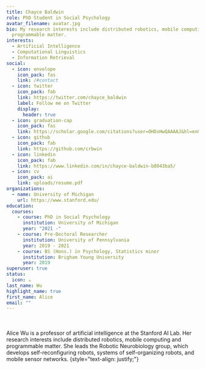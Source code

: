 ```yaml
---
title: Chayce Baldwin
role: PhD Student in Social Psychology
avatar_filename: avatar.jpg
bio: My research interests include distributed robotics, mobile computing and
  programmable matter.
interests:
  - Artificial Intelligence
  - Computational Linguistics
  - Information Retrieval
social:
  - icon: envelope
    icon_pack: fas
    link: /#contact
  - icon: twitter
    icon_pack: fab
    link: https://twitter.com/chayce_baldwin
    label: Follow me on Twitter
    display:
      header: true
  - icon: graduation-cap
    icon_pack: fas
    link: https://scholar.google.com/citations?user=OHDsHwQAAAAJ&hl=en&oi=ao
  - icon: github
    icon_pack: fab
    link: https://github.com/crbwin
  - icon: linkedin
    icon_pack: fab
    link: https://www.linkedin.com/in/chayce-baldwin-b8043ba5/
  - icon: cv
    icon_pack: ai
    link: uploads/resume.pdf
organizations:
  - name: University of Michigan
    url: https://www.stanford.edu/
education:
  courses:
    - course: PhD in Social Psychology
      institution: University of Michigan
      year: "2021 -"
    - course: Pre-Doctoral Researcher
      institution: University of Pennsylvania
      year: 2019 - 2021
    - course: BS (Hons.) in Psychology, Statistics minor
      institution: Brigham Young University
      year: 2019
superuser: true
status:
  icon: ☕️
last_name: Wu
highlight_name: true
first_name: Alice
email: ""
---
```


<br><br>Alice Wu is a professor of artificial intelligence at the Stanford AI Lab. Her research interests include distributed robotics, mobile computing and programmable matter. She leads the Robotic Neurobiology group, which develops self-reconfiguring robots, systems of self-organizing robots, and mobile sensor networks.
{style="text-align: justify;"}
